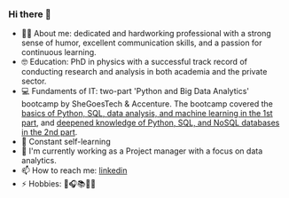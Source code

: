 ### Hi there 👋
- 👩‍💻 About me: dedicated and hardworking professional with a strong sense of humor, excellent communication skills, and a passion for continuous learning.
- 🤓 Education: PhD in physics with a successful track record of conducting research and analysis in both academia and the private sector.
- 💻 Fundaments of IT: two-part 'Python and Big Data Analytics' bootcamp by SheGoesTech & Accenture. The bootcamp covered the [basics of Python, SQL, data analysis, and machine learning in the 1st part](https://github.com/uktukt/SheGoesTech_22), and [deepened knowledge of Python, SQL, and NoSQL databases in the 2nd part](https://github.com/uktukt/Python_SheGoesTech_23_2nd_part).
- 🌱 Constant self-learning
- 🔭 I'm currently working as a Project manager with a focus on data analytics.
- 📫 How to reach me: [linkedin](https://www.linkedin.com/in/dovile-meskauskaite-5a0a3967/)
- ⚡ Hobbies: 🦮🎧📚🚴‍♀️
